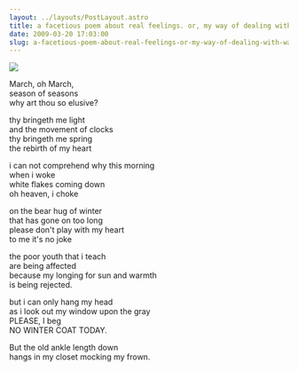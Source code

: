 ```yaml
---
layout: ../layouts/PostLayout.astro
title: a facetious poem about real feelings. or, my way of dealing with waking up to snow on the first day of spring. or, seriously? or, curses!
date: 2009-03-20 17:03:00
slug: a-facetious-poem-about-real-feelings-or-my-way-of-dealing-with-waking-up-to-snow-on-the-first-day-of-spring-or-seriously-or-curses
---
```


[![](http://www.brooklynindustries.com/brooklyn/images/swatch/1228253349493.jpg)](http://www.brooklynindustries.com/brooklyn/images/swatch/1228253349493.jpg)  
  
  
  
  
  
  
  
  
  
  
  
March, oh March,  
season of seasons  
why art thou so elusive?  
  
thy bringeth me light  
and the movement of clocks  
thy bringeth me spring  
the rebirth of my heart  
  
i can not comprehend why this morning  
when i woke  
white flakes coming down  
oh heaven, i choke  
  
on the bear hug of winter  
that has gone on too long  
please don't play with my heart  
to me it's no joke  
  
the poor youth that i teach  
are being affected  
because my longing for sun and warmth  
is being rejected.  
  
but i can only hang my head  
as i look out my window upon the gray  
PLEASE, I beg  
NO WINTER COAT TODAY.  
  
But the old ankle length down  
hangs in my closet mocking my frown.